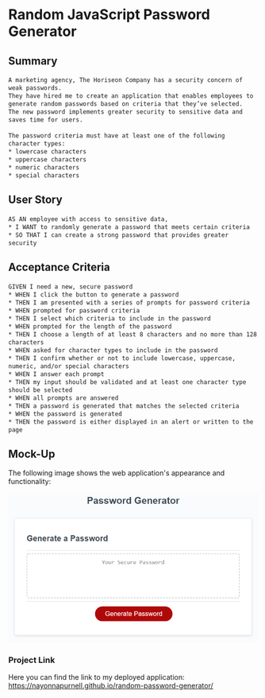 # Random JavaScript Password Generator
## Summary
```
A marketing agency, The Horiseon Company has a security concern of weak passwords.  
They have hired me to create an application that enables employees to generate random passwords based on criteria that they’ve selected.  
The new password implements greater security to sensitive data and saves time for users.

The password criteria must have at least one of the following character types:
* lowercase characters
* uppercase characters
* numeric characters
* special characters
```

## User Story
```
AS AN employee with access to sensitive data,
* I WANT to randomly generate a password that meets certain criteria
* SO THAT I can create a strong password that provides greater security
```

## Acceptance Criteria
```
GIVEN I need a new, secure password
* WHEN I click the button to generate a password
* THEN I am presented with a series of prompts for password criteria
* WHEN prompted for password criteria
* THEN I select which criteria to include in the password
* WHEN prompted for the length of the password
* THEN I choose a length of at least 8 characters and no more than 128 characters
* WHEN asked for character types to include in the password
* THEN I confirm whether or not to include lowercase, uppercase, numeric, and/or special characters
* WHEN I answer each prompt
* THEN my input should be validated and at least one character type should be selected
* WHEN all prompts are answered
* THEN a password is generated that matches the selected criteria
* WHEN the password is generated
* THEN the password is either displayed in an alert or written to the page
```

## Mock-Up

The following image shows the web application's appearance and functionality:

![The Password Generator application displays a red button to "Generate Password".](./Assets/03-javascript-homework-demo.png)

### Project Link
Here you can find the link to my deployed application:  https://nayonnapurnell.github.io/random-password-generator/
